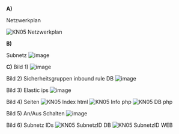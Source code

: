**A)**

Netzwerkplan

![KN05 Netzwerkplan](https://github.com/NxahX0/M346/assets/118827507/6d8fe2eb-b009-4dbb-a291-26d7059c697d)

**B)**

Subnetz 
![image](https://github.com/NxahX0/M346/assets/118827507/f507d7e7-c784-4922-8f96-1a47f8429692)

**C)**
Bild 1)
![image](https://github.com/NxahX0/M346/assets/118827507/c99e4de5-d7c7-48ce-b47e-f981f66006bc)

Bild 2) Sicherheitsgruppen inbound rule DB
![image](https://github.com/NxahX0/M346/assets/118827507/b1032494-8c3a-4574-91c2-f8d05bea62f6)

Bild 3) Elastic ips
![image](https://github.com/NxahX0/M346/assets/118827507/6e5d3a01-a39e-4066-ab43-f45301af8f2b)

Bild 4) Seiten
![KN05 Index html](https://github.com/NxahX0/M346/assets/118827507/202444c0-eddb-4584-9bfd-d44519c78465)
![KN05 Info php](https://github.com/NxahX0/M346/assets/118827507/67986e60-23d4-4112-9030-e2656afdd1c0)
![KN05 DB php](https://github.com/NxahX0/M346/assets/118827507/a16de69b-12a7-4962-8674-e55da076df54)

Bild 5) An/Aus Schalten 
![image](https://github.com/NxahX0/M346/assets/118827507/25e1276f-d02c-48e7-b74a-cb8f2bf4321d)

Bild 6) Subnetz IDs
![KN05 SubnetzID DB](https://github.com/NxahX0/M346/assets/118827507/e42233ad-54c5-4ae9-8501-87fac36e7c8e)
![KN05 SubnetzID WEB](https://github.com/NxahX0/M346/assets/118827507/b3d6f017-6ce1-454d-be52-94d4a9a0eaeb)


